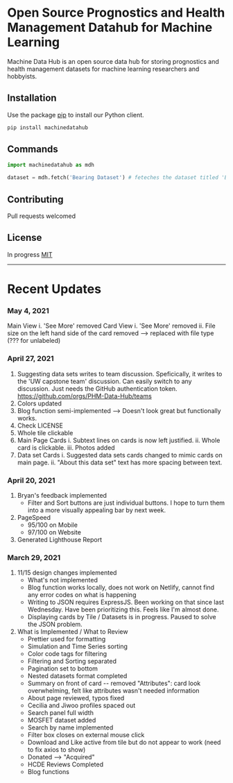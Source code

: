 # Open Source Prognostics and Health Management Datahub for Machine Learning

Machine Data Hub is an open source data hub for storing prognostics and health management datasets for machine learning researchers and hobbyists. 

## Installation

Use the package [pip](https://github.com/PHM-Data-Hub/lib/) to install our Python client. 

```bash
pip install machinedatahub
```

## Commands

```python
import machinedatahub as mdh

dataset = mdh.fetch('Bearing Dataset') # feteches the dataset titled 'Bearing Dataset' from Machinedatahub.ai

```

## Contributing
Pull requests welcomed

## License
In progress
[MIT](https://github.com/PHM-Data-Hub/)

---

# Recent Updates
### May 4, 2021
Main View
   i. 'See More' removed
Card View
   i. 'See More' removed
   ii. File size on the left hand side of the card removed --> replaced with file type (??? for unlabeled)


### April 27, 2021
1. Suggesting data sets writes to team discussion. Speficically, it writes to the 'UW capstone team' discussion. Can easily switch to any discussion. Just needs the GitHub authentication token. 
https://github.com/orgs/PHM-Data-Hub/teams
2. Colors updated
3. Blog function semi-implemented --> Doesn't look great but functionally works. 
4. Check LICENSE
5. Whole tile clickable
6. Main Page Cards
   i. Subtext lines on cards is now left justified. 
   ii. Whole card is clickable. 
   iii. Photos added
7. Data set Cards
   i. Suggested data sets cards changed to mimic cards on main page. 
   ii. "About this data set" text has more spacing between text. 

### April 20, 2021
1. Bryan's feedback implemented
    * Filter and Sort buttons are just individual buttons. I hope to turn them into a more visually appealing bar by next week. 
2. PageSpeed
    * 95/100 on Mobile
    * 97/100 on Website
3. Generated Lighthouse Report

### March 29, 2021
1. 11/15 design changes implemented
    * What's not implemented
    * Blog function works locally, does not work on Netlify, cannot find any error codes on what is happening
    * Writing to JSON requires ExpressJS. Been working on that since last Wednesday. Have been prioritizing this. Feels like I'm almost done. 
    * Displaying cards by Tile / Datasets is in progress. Paused to solve the JSON problem. 
2. What is Implemented / What to Review
    * Prettier used for formatting
    * Simulation and Time Series sorting
    * Color code tags for filtering
    * Filtering and Sorting separated
    * Pagination set to bottom
    * Nested datasets format completed
    * Summary on front of card -- removed "Attributes": card look overwhelming, felt like attributes wasn't needed information
    * About page reviewed, typos fixed
    * Cecilia and Jiwoo profiles spaced out
    * Search panel full width
    * MOSFET dataset added
    * Search by name implemented
    * Filter box closes on external mouse click
    * Download and Like active from tile but do not appear to work (need to fix axios to show)
    * Donated --> "Acquired"
    * HCDE Reviews Completed
    * Blog functions
